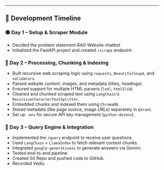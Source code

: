 ---

## 📅 Development Timeline

### 🟢 Day 1 – Setup & Scraper Module
- Decided the problem statement RAG-Website chatbot
- Initialized the FastAPI project and created `/scrape` endpoint.

### 🔵 Day 2 – Processing, Chunking & Indexing
- Built recursive web scraping logic using `requests`, `BeautifulSoup4`, and `validators`.
- Parsed website content, images, and metadata (titles, headings).
- Ensured support for multiple HTML parsers (`lxml`, `html5lib`).
- Cleaned and chunked scraped text using `LangChain`'s `RecursiveCharacterTextSplitter`.
- Embedded chunks and indexed them using `ChromaDB`.
- Stored metadata (like page source, image URLs) separately in `Qdrant`.
- Set up `.env` for secure API key management (`python-dotenv`).

### 🔴 Day 3 – Query Engine & Integration
- Implemented the `/query` endpoint to receive user questions.
- Used `LangChain` + `LlamaIndex` to fetch relevant context chunks.
- Integrated `google-generativeai` to generate answers via Gemini.
- Tested end-to-end pipeline
- Created Git Repo and pushed code to GitHub.
- Recorded Vedio

